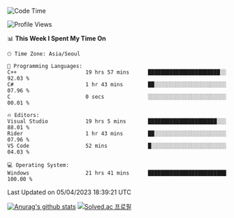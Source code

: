 <!--START_SECTION:waka-->
![Code Time](http://img.shields.io/badge/Code%20Time-76%20hrs%2032%20mins-blue)

![Profile Views](http://img.shields.io/badge/Profile%20Views-2-blue)

📊 **This Week I Spent My Time On** 

```text
🕑︎ Time Zone: Asia/Seoul

💬 Programming Languages: 
C++                      19 hrs 57 mins      ███████████████████████░░   92.03 % 
C#                       1 hr 43 mins        ██░░░░░░░░░░░░░░░░░░░░░░░   07.96 % 
C                        0 secs              ░░░░░░░░░░░░░░░░░░░░░░░░░   00.01 % 

🔥 Editors: 
Visual Studio            19 hrs 5 mins       ██████████████████████░░░   88.01 % 
Rider                    1 hr 43 mins        ██░░░░░░░░░░░░░░░░░░░░░░░   07.96 % 
VS Code                  52 mins             █░░░░░░░░░░░░░░░░░░░░░░░░   04.03 % 

💻 Operating System: 
Windows                  21 hrs 41 mins      █████████████████████████   100.00 % 
```


 Last Updated on 05/04/2023 18:39:21 UTC
<!--END_SECTION:waka-->
[![Anurag's github stats](https://github-readme-stats.vercel.app/api?username=heosumin518)](https://github.com/anuraghazra/github-readme-stats)
[![Solved.ac
프로필](http://mazassumnida.wtf/api/v2/generate_badge?boj=heosumin)](https://solved.ac/heosumin)
